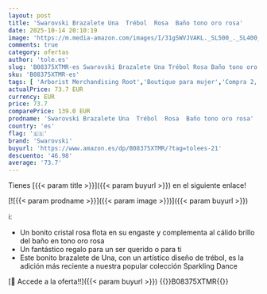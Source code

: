 ```yaml
---
layout: post
title: 'Swarovski Brazalete Una  Trébol  Rosa  Baño tono oro rosa'
date: 2025-10-14 20:10:19
image: 'https://m.media-amazon.com/images/I/31gSWVJVAKL._SL500_._SL400_.jpg'
comments: true
category: ofertas
author: 'tole.es'
slug: 'B08375XTMR-es Swarovski Brazalete Una Trébol Rosa Baño tono oro rosa'
sku: 'B08375XTMR-es'
tags: [ 'Arborist Merchandising Root','Boutique para mujer','Compra 2, y obtén un 10% de descuento','Compra 2, y obtén un 10% de descuento_JWL','Joyería para mujer','Mejores marcas','Moda','Moda Mujer','Premium Brands','Premium Brands Mujer','Premium Collection (1)','Pulseras para mujer','SS21','Self Service','Special Features Stores','c8538d25-3af9-48d3-aeff-5f3ce5572a36_0','c8538d25-3af9-48d3-aeff-5f3ce5572a36_1501','c8538d25-3af9-48d3-aeff-5f3ce5572a36_1801','c8538d25-3af9-48d3-aeff-5f3ce5572a36_289402','c8538d25-3af9-48d3-aeff-5f3ce5572a36_3001','c8538d25-3af9-48d3-aeff-5f3ce5572a36_6301','c8538d25-3af9-48d3-aeff-5f3ce5572a36_9401','c8538d25-3af9-48d3-aeff-5f3ce5572a36_9601','swarovski','🇪🇸', ]
actualPrice: 73.7 EUR
currency: EUR
price: 73.7
comparePrice: 139.0 EUR
prodname: 'Swarovski Brazalete Una  Trébol  Rosa  Baño tono oro rosa'
country: 'es'
flag: '🇪🇸'
brand: 'Swarovski'
buyurl: 'https://www.amazon.es/dp/B08375XTMR/?tag=tolees-21'
descuento: '46.98'
average: '73.7'
---
```


Tienes [{{< param title >}}]({{< param buyurl >}}) en el siguiente enlace!

[![{{< param prodname >}}]({{< param image >}})]({{< param buyurl >}})

ℹ️:

- Un bonito cristal rosa flota en su engaste y complementa al cálido brillo del baño en tono oro rosa
- Un fantástico regalo para un ser querido o para ti
- Este bonito brazalete de Una, con un artístico diseño de trébol, es la adición más reciente a nuestra popular colección Sparkling Dance

[🛒 Accede a la oferta!!]({{< param buyurl >}})
{{<world>}}B08375XTMR{{</world>}}
